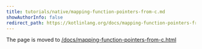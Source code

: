 ```yaml
---
title: tutorials/native/mapping-function-pointers-from-c.md
showAuthorInfo: false
redirect_path: https://kotlinlang.org/docs/mapping-function-pointers-from-c.html
---
```


The page is moved to [/docs/mapping-function-pointers-from-c.html](/docs/mapping-function-pointers-from-c.html)
